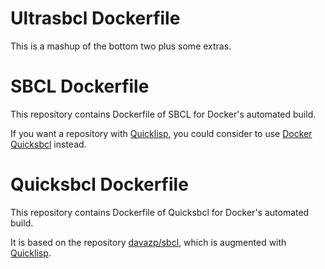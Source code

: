 Ultrasbcl Dockerfile
====================

This is a mashup of the bottom two plus some extras.

SBCL Dockerfile
===============

This repository contains Dockerfile of SBCL for Docker's automated build.

If you want a repository with [Quicklisp](http://www.quicklisp.org),
you could consider to use
[Docker Quicksbcl](https://github.com/davazp/docker-quicksbcl)
instead.

Quicksbcl Dockerfile
====================

This repository contains Dockerfile of Quicksbcl for Docker's automated build.

It is based on the repository [davazp/sbcl](https://github.com/davazp/docker-sbcl),
which is augmented with [Quicklisp](http://www.quicklisp.org/).
